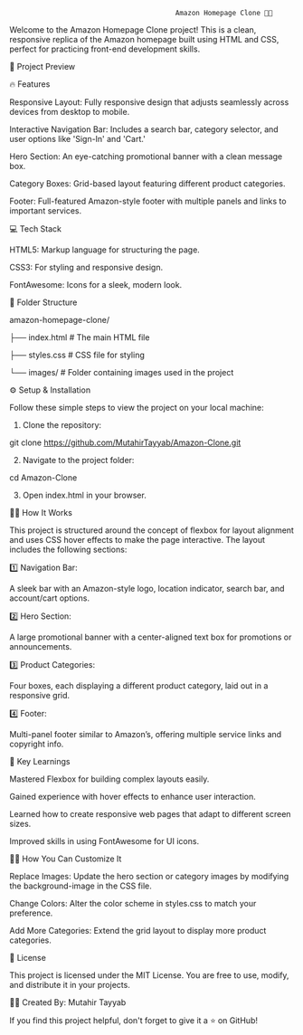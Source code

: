                                              Amazon Homepage Clone 🚀✨
Welcome to the Amazon Homepage Clone project! This is a clean, responsive replica of the Amazon homepage built using HTML and CSS, perfect for practicing front-end development skills.

📸 Project Preview

🔥 Features

Responsive Layout: Fully responsive design that adjusts seamlessly across devices from desktop to mobile.

Interactive Navigation Bar: Includes a search bar, category selector, and user options like 'Sign-In' and 'Cart.'

Hero Section: An eye-catching promotional banner with a clean message box.

Category Boxes: Grid-based layout featuring different product categories.

Footer: Full-featured Amazon-style footer with multiple panels and links to important services.

💻 Tech Stack

HTML5: Markup language for structuring the page.

CSS3: For styling and responsive design.

FontAwesome: Icons for a sleek, modern look.

📂 Folder Structure

amazon-homepage-clone/

├── index.html      # The main HTML file

├── styles.css      # CSS file for styling

└── images/         # Folder containing images used in the project

⚙️ Setup & Installation

Follow these simple steps to view the project on your local machine:

1. Clone the repository:

git clone https://github.com/MutahirTayyab/Amazon-Clone.git

2. Navigate to the project folder:

cd Amazon-Clone

3. Open index.html in your browser.

🧑‍💻 How It Works

This project is structured around the concept of flexbox for layout alignment and uses CSS hover effects to make the page interactive. The layout includes the following sections:

1️⃣ Navigation Bar:

A sleek bar with an Amazon-style logo, location indicator, search bar, and account/cart options.

2️⃣ Hero Section:

A large promotional banner with a center-aligned text box for promotions or announcements.

3️⃣ Product Categories:

Four boxes, each displaying a different product category, laid out in a responsive grid.

4️⃣ Footer:

Multi-panel footer similar to Amazon’s, offering multiple service links and copyright info.

🌟 Key Learnings

Mastered Flexbox for building complex layouts easily.

Gained experience with hover effects to enhance user interaction.

Learned how to create responsive web pages that adapt to different screen sizes.

Improved skills in using FontAwesome for UI icons.

👨‍🏫 How You Can Customize It

Replace Images: Update the hero section or category images by modifying the background-image in the CSS file.

Change Colors: Alter the color scheme in styles.css to match your preference.

Add More Categories: Extend the grid layout to display more product categories.

📝 License

This project is licensed under the MIT License. You are free to use, modify, and distribute it in your projects.

👨‍💻 Created By: Mutahir Tayyab

If you find this project helpful, don't forget to give it a ⭐ on GitHub!